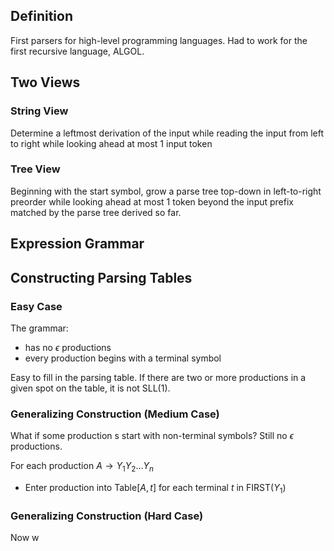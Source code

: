 ## Definition

First parsers for high-level programming languages. Had to work for the first recursive language, ALGOL.

## Two Views

### String View

Determine a leftmost derivation of the input while reading the input from left to right while looking ahead at most 1 input token

### Tree View

Beginning with the start symbol, grow a parse tree top-down in left-to-right preorder while looking ahead at most 1 token beyond the input prefix matched by the parse tree derived so far.

## Expression Grammar

## Constructing Parsing Tables

### Easy Case

The grammar:
- has no $\epsilon$ productions
- every production begins with a terminal symbol

Easy to fill in the parsing table. If there are two or more productions in a given spot on the table, it is not SLL(1).

### Generalizing Construction (Medium Case)

What if some production s start with non-terminal symbols? Still no $\epsilon$ productions.

For each production $A\to Y_{1}Y_{2}\dots Y_{n}$
- Enter production into Table$[A,t]$ for each terminal $t$ in FIRST($Y_{1}$)

### Generalizing Construction (Hard Case)

Now w 